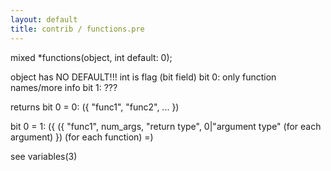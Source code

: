 ```yaml
---
layout: default
title: contrib / functions.pre
---
```



mixed *functions(object, int default: 0);

object has NO DEFAULT!!!
int is flag (bit field)
bit 0: only function names/more info
bit 1: ???

returns
bit 0 = 0:
({ "func1", "func2", ... })

bit 0 = 1:
({
    ({
    "func1",
    num_args,
    "return type",
    0|"argument type" (for each argument)
    })                    (for each function)
=)

see variables(3)
